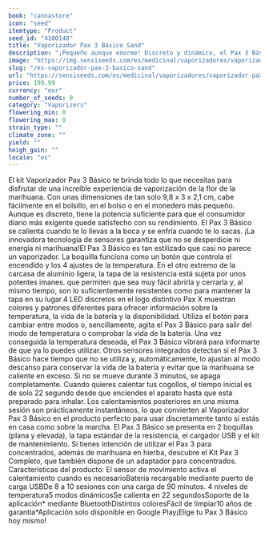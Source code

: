 ```yaml
---
book: "cannastore"
icon: "seed"
itemtype: "Product"
seed_id: "4100148"
title: "Vaporizador Pax 3 Básico Sand"
description: "¡Pequeño aunque enorme! Discreto y dinámico, el Pax 3 Básico tiene todo lo que necesitas para vaporizar flores de marihuana. ✔5 modos ✔Portátil ✔ Intuitivo"
image: "https://img.sensiseeds.com/es/medicinal/vaporizadores/vaporizador-pax-3-basic-sand-image.png"
slug: "/es-vaporizador-pax-3-basico-sand"
url: "https://sensiseeds.com/es/medicinal/vaporizadores/vaporizador-pax-3-basic-sand?a_aid=cannastore"
price: 199.99
currency: "eur"
number_of_seeds: 0
category: "Vaporizers"
flowering_min: 0
flowering_max: 0
strain_type: ""
climate_zone: ""
yield: ""
heigh_gain: ""
locale: "es"
---
```

El kit Vaporizador Pax 3 Básico te brinda todo lo que necesitas para disfrutar de una increíble experiencia de vaporización de la flor de la marihuana. Con unas dimensiones de tan solo 9,8 x 3 x 2,1 cm, cabe fácilmente en el bolsillo, en el bolso o en el monedero más pequeño. Aunque es discreto, tiene la potencia suficiente para que el consumidor diario más exigente quede satisfecho con su rendimiento. El Pax 3 Básico se calienta cuando te lo llevas a la boca y se enfría cuando te lo sacas. ¡La innovadora tecnología de sensores garantiza que no se desperdicie ni energía ni marihuana!El Pax 3 Básico es tan estilizado que casi no parece un vaporizador. La boquilla funciona como un botón que controla el encendido y los 4 ajustes de la temperatura. En el otro extremo de la carcasa de aluminio ligera, la tapa de la resistencia está sujeta por unos potentes imanes. que permiten que sea muy fácil abrirla y cerrarla y, al mismo tiempo, son lo suficientemente resistentes como para mantener la tapa en su lugar.4 LED discretos en el logo distintivo Pax X muestran colores y patrones diferentes para ofrecer información sobre la temperatura, la vida de la batería y la disponibilidad. Utiliza el botón para cambiar entre modos o, sencillamente, agita el Pax 3 Básico para salir del modo de temperatura o comprobar la vida de la batería. Una vez conseguida la temperatura deseada, el Pax 3 Básico vibrará para informarte de que ya lo puedes utilizar. Otros sensores integrados detectan si el Pax 3 Básico hace tiempo que no se utiliza y, automáticamente, lo ajustan al modo descanso para conservar la vida de la batería y evitar que la marihuana se caliente en exceso. Si no se mueve durante 3 minutos, se apaga completamente. Cuando quieres calentar tus cogollos, el tiempo inicial es de solo 22 segundo desde que enciendes el aparato hasta que está preparado para inhalar. Los calentamientos posteriores en una misma sesión son prácticamente instantáneos, lo que convierten al Vaporizador Pax 3 Básico en el producto perfecto para usar discretamente tanto si estás en casa como sobre la marcha. El Pax 3 Básico se presenta en 2 boquillas (plana y elevada), la tapa estándar de la resistencia, el cargador USB y el kit de mantenimiento. Si tienes intención de utilizar el Pax 3 para concentrados, además de marihuana en hierba, descubre el Kit Pax 3 Completo, que también dispone de un adaptador para concentrados. Características del producto: El sensor de movimiento activa el calentamiento cuando es necesarioBatería recargable mediante puerto de carga USBDe 8 a 10 sesiones con una carga de 90 minutos. 4 niveles de temperatura5 modos dinámicosSe calienta en 22 segundosSoporte de la aplicación* mediante BluetoothDistintos coloresFácil de limpiar10 años de garantía*Aplicación solo disponible en Google Play¡Elige tu Pax 3 Básico hoy mismo!
